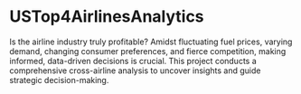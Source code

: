 # USTop4AirlinesAnalytics
Is the airline industry truly profitable? Amidst fluctuating fuel prices, varying demand, changing consumer preferences, and fierce competition, making informed, data-driven decisions is crucial. This project conducts a comprehensive cross-airline analysis to uncover insights and guide strategic decision-making.
